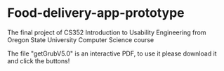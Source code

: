 # Food-delivery-app-prototype
The final project of CS352 Introduction to Usability Engineering from Oregon State University Computer Science course

The file "getGrubV5.0" is an interactive PDF, to use it please download it and click the buttons!


